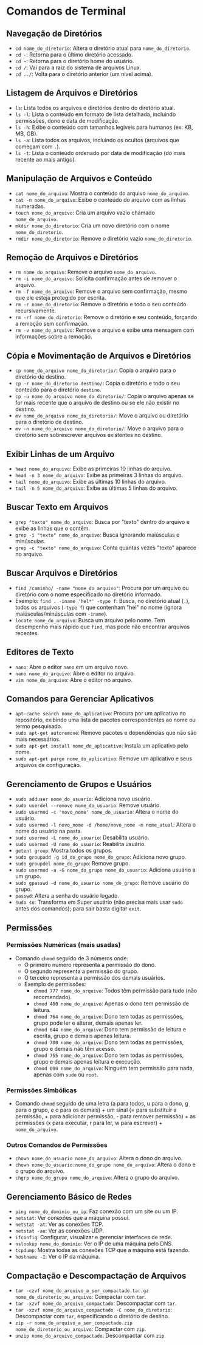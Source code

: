 # Comandos de Terminal

## Navegação de Diretórios

- `cd nome_do_diretorio`: Altera o diretório atual para `nome_do_diretorio`.
- `cd -`: Retorna para o último diretório acessado.
- `cd ~`: Retorna para o diretório home do usuário.
- `cd /`: Vai para a raiz do sistema de arquivos Linux.
- `cd ../`: Volta para o diretório anterior (um nível acima).

## Listagem de Arquivos e Diretórios

- `ls`: Lista todos os arquivos e diretórios dentro do diretório atual.
- `ls -l`: Lista o conteúdo em formato de lista detalhada, incluindo permissões, dono e data de modificação.
- `ls -h`: Exibe o conteúdo com tamanhos legíveis para humanos (ex: KB, MB, GB).
- `ls -a`: Lista todos os arquivos, incluindo os ocultos (arquivos que começam com `.`).
- `ls -t`: Lista o conteúdo ordenado por data de modificação (do mais recente ao mais antigo).

## Manipulação de Arquivos e Conteúdo

- `cat nome_do_arquivo`: Mostra o conteúdo do arquivo `nome_do_arquivo`.
- `cat -n nome_do_arquivo`: Exibe o conteúdo do arquivo com as linhas numeradas.
- `touch nome_do_arquivo`: Cria um arquivo vazio chamado `nome_do_arquivo`.
- `mkdir nome_do_diretorio`: Cria um novo diretório com o nome `nome_do_diretorio`.
- `rmdir nome_do_diretorio`: Remove o diretório vazio `nome_do_diretorio`.

## Remoção de Arquivos e Diretórios

- `rm nome_do_arquivo`: Remove o arquivo `nome_do_arquivo`.
- `rm -i nome_do_arquivo`: Solicita confirmação antes de remover o arquivo.
- `rm -f nome_do_arquivo`: Remove o arquivo sem confirmação, mesmo que ele esteja protegido por escrita.
- `rm -r nome_do_diretorio`: Remove o diretório e todo o seu conteúdo recursivamente.
- `rm -rf nome_do_diretorio`: Remove o diretório e seu conteúdo, forçando a remoção sem confirmação.
- `rm -v nome_do_arquivo`: Remove o arquivo e exibe uma mensagem com informações sobre a remoção.

## Cópia e Movimentação de Arquivos e Diretórios

- `cp nome_do_arquivo nome_do_diretorio/`: Copia o arquivo para o diretório de destino.
- `cp -r nome_do_diretorio destino/`: Copia o diretório e todo o seu conteúdo para o diretório `destino`.
- `cp -u nome_do_arquivo nome_do_diretorio/`: Copia o arquivo apenas se for mais recente que o arquivo de destino ou se ele não existir no destino.
- `mv nome_do_arquivo nome_do_diretorio/`: Move o arquivo ou diretório para o diretório de destino.
- `mv -n nome_do_arquivo nome_do_diretorio/`: Move o arquivo para o diretório sem sobrescrever arquivos existentes no destino.

## Exibir Linhas de um Arquivo

- `head nome_do_arquivo`: Exibe as primeiras 10 linhas do arquivo.
- `head -n 3 nome_do_arquivo`: Exibe as primeiras 3 linhas do arquivo.
- `tail nome_do_arquivo`: Exibe as últimas 10 linhas do arquivo.
- `tail -n 5 nome_do_arquivo`: Exibe as últimas 5 linhas do arquivo.

## Buscar Texto em Arquivos

- `grep "texto" nome_do_arquivo`: Busca por "texto" dentro do arquivo e exibe as linhas que o contêm.
- `grep -i "texto" nome_do_arquivo`: Busca ignorando maiúsculas e minúsculas.
- `grep -c "texto" nome_do_arquivo`: Conta quantas vezes "texto" aparece no arquivo.

## Buscar Arquivos e Diretórios

- `find /caminho/ -name "nome_do_arquivo"`: Procura por um arquivo ou diretório com o nome especificado no diretório informado.
- Exemplo: `find . -iname 'hel*' -type f`: Busca, no diretório atual (`.`), todos os arquivos (`-type f`) que contenham "hel" no nome (ignora maiúsculas/minúsculas com `-iname`).
- `locate nome_do_arquivo`: Busca um arquivo pelo nome. Tem desempenho mais rápido que `find`, mas pode não encontrar arquivos recentes.

## Editores de Texto

- `nano`: Abre o editor `nano` em um arquivo novo.
- `nano nome_do_arquivo`: Abre o editor no arquivo.
- `vim nome_do_arquivo`: Abre o editor no arquivo.

## Comandos para Gerenciar Aplicativos

- `apt-cache search nome_do_aplicativo`: Procura por um aplicativo no repositório, exibindo uma lista de pacotes correspondentes ao nome ou termo pesquisado.
- `sudo apt-get autoremove`: Remove pacotes e dependências que não são mais necessários.
- `sudo apt-get install nome_do_aplicativo`: Instala um aplicativo pelo nome.
- `sudo apt-get purge nome_do_aplicativo`: Remove um aplicativo e seus arquivos de configuração.

## Gerenciamento de Grupos e Usuários

- `sudo adduser nome_do_usuario`: Adiciona novo usuário.
- `sudo userdel --remove nome_do_usuario`: Remove usuário.
- `sudo usermod -c 'novo_nome' nome_do_usuario`: Altera o nome do usuário.
- `sudo usermod -l novo_nome -d /home/novo_nome -m nome_atual`: Altera o nome do usuário na pasta.
- `sudo usermod -L nome_do_usuario`: Desabilita usuário.
- `sudo usermod -U nome_do_usuario`: Reabilita usuário.
- `getent group`: Mostra todos os grupos.
- `sudo groupadd -g id_do_grupo nome_do_grupo`: Adiciona novo grupo.
- `sudo groupdel nome_do_grupo`: Remove grupo.
- `sudo usermod -a -G nome_do_grupo nome_do_usuario`: Adiciona usuário a um grupo.
- `sudo gpasswd -d nome_do_usuario nome_do_grupo`: Remove usuário do grupo.
- `passwd`: Altera a senha do usuário logado.
- `sudo su`: Transforma em Super usuário (não precisa mais usar `sudo` antes dos comandos); para sair basta digitar `exit`.

## Permissões

### Permissões Numéricas (mais usadas)

- Comando `chmod` seguido de 3 números onde:
  - O primeiro número representa a permissão do dono.
  - O segundo representa a permissão do grupo.
  - O terceiro representa a permissão dos demais usuários.
  - Exemplo de permissões:
    - `chmod 777 nome_do_arquivo`: Todos têm permissão para tudo (não recomendado).
    - `chmod 400 nome_do_arquivo`: Apenas o dono tem permissão de leitura.
    - `chmod 764 nome_do_arquivo`: Dono tem todas as permissões, grupo pode ler e alterar, demais apenas ler.
    - `chmod 644 nome_do_arquivo`: Dono tem permissão de leitura e escrita, grupo e demais apenas leitura.
    - `chmod 700 nome_do_arquivo`: Dono tem todas as permissões, grupo e demais não têm acesso.
    - `chmod 755 nome_do_arquivo`: Dono tem todas as permissões, grupo e demais apenas leitura e execução.
    - `chmod 000 nome_do_arquivo`: Ninguém tem permissão para nada, apenas com `sudo` ou `root`.

### Permissões Simbólicas

- Comando `chmod` seguido de uma letra (a para todos, u para o dono, g para o grupo, e o para os demais) + um sinal (= para substituir a permissão, + para adicionar permissão, - para remover permissão) + as permissões (x para executar, r para ler, w para escrever) + `nome_do_arquivo`.

### Outros Comandos de Permissões

- `chown nome_do_usuario nome_do_arquivo`: Altera o dono do arquivo.
- `chown nome_do_usuario:nome_do_grupo nome_do_arquivo`: Altera o dono e o grupo do arquivo.
- `chgrp nome_do_grupo nome_do_arquivo`: Altera o grupo do arquivo.

## Gerenciamento Básico de Redes

- `ping nome_do_dominio_ou_ip`: Faz conexão com um site ou um IP.
- `netstat`: Ver conexões que a máquina possui.
- `netstat -at`: Ver as conexões TCP.
- `netstat -au`: Ver as conexões UDP.
- `ifconfig`: Configurar, visualizar e gerenciar interfaces de rede.
- `nslookup nome_do_dominio`: Ver o IP de uma máquina pelo DNS.
- `tcpdump`: Mostra todas as conexões TCP que a máquina está fazendo.
- `hostname -I`: Ver o IP da máquina.

## Compactação e Descompactação de Arquivos

- `tar -czvf nome_do_arquivo_a_ser_compactado.tar.gz nome_do_diretorio_ou_arquivo`: Compactar com `tar`.
- `tar -xzvf nome_do_arquivo_compactado`: Descompactar com `tar`.
- `tar -xzvf nome_do_arquivo_compactado -C nome_do_diretorio`: Descompactar com `tar`, especificando o diretório de destino.
- `zip -r nome_do_arquivo_a_ser_compactado.zip nome_do_diretorio_ou_arquivo`: Compactar com `zip`.
- `unzip nome_do_arquivo_compactado`: Descompactar com `zip`.
